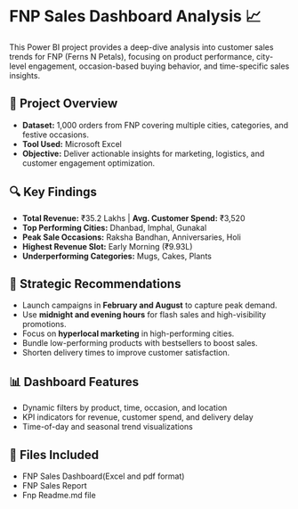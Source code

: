 # FNP Sales Dashboard Analysis 📈

This Power BI project provides a deep-dive analysis into customer sales trends for FNP (Ferns N Petals), focusing on product performance, city-level engagement, occasion-based buying behavior, and time-specific sales insights.

## 📌 Project Overview

- **Dataset:** 1,000 orders from FNP covering multiple cities, categories, and festive occasions.
- **Tool Used:** Microsoft Excel
- **Objective:** Deliver actionable insights for marketing, logistics, and customer engagement optimization.

## 🔍 Key Findings

- **Total Revenue:** ₹35.2 Lakhs | **Avg. Customer Spend:** ₹3,520  
- **Top Performing Cities:** Dhanbad, Imphal, Gunakal  
- **Peak Sale Occasions:** Raksha Bandhan, Anniversaries, Holi  
- **Highest Revenue Slot:** Early Morning (₹9.93L)  
- **Underperforming Categories:** Mugs, Cakes, Plants

## 🎯 Strategic Recommendations

- Launch campaigns in **February and August** to capture peak demand.
- Use **midnight and evening hours** for flash sales and high-visibility promotions.
- Focus on **hyperlocal marketing** in high-performing cities.
- Bundle low-performing products with bestsellers to boost sales.
- Shorten delivery times to improve customer satisfaction.

## 📊 Dashboard Features

- Dynamic filters by product, time, occasion, and location
- KPI indicators for revenue, customer spend, and delivery delay
- Time-of-day and seasonal trend visualizations

## 📁 Files Included

- FNP Sales Dashboard(Excel and pdf format)
- FNP Sales Report
- Fnp Readme.md file
